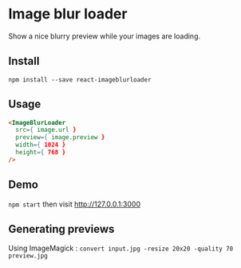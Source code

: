 # Image blur loader

Show a nice blurry preview while your images are loading.

## Install

`npm install --save react-imageblurloader`

## Usage

```html
<ImageBlurLoader
  src={ image.url }
  preview={ image.preview }
  width={ 1024 }
  height={ 768 }
/>
```

## Demo

`npm start` then visit http://127.0.0.1:3000

## Generating previews

Using ImageMagick : `convert input.jpg -resize 20x20 -quality 70 preview.jpg`
